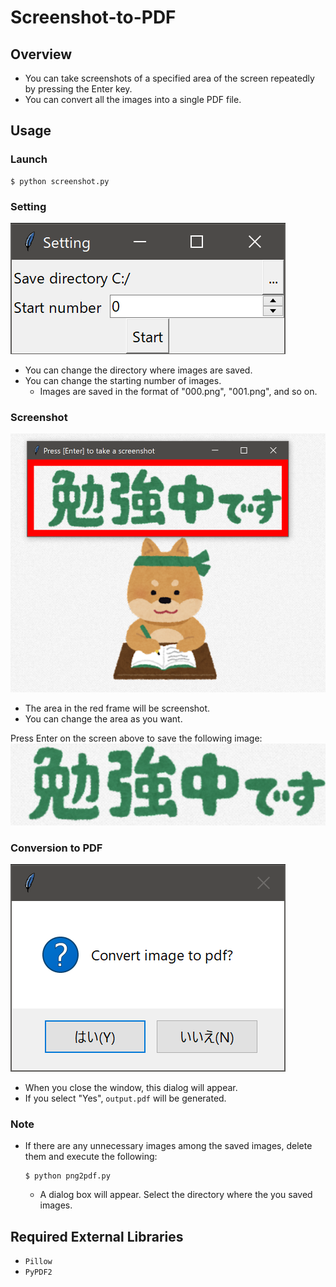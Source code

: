 # Screenshot-to-PDF
## Overview
- You can take screenshots of a specified area of the screen repeatedly by pressing the Enter key.
- You can convert all the images into a single PDF file.

## Usage
### Launch
```console
$ python screenshot.py
```

### Setting
![setting](assets/setting.png)
- You can change the directory where images are saved.
- You can change the starting number of images.
    - Images are saved in the format of "000.png", "001.png", and so on.

### Screenshot
![screenshot](assets/screenshot.png)
- The area in the red frame will be screenshot.
- You can change the area as you want.

Press Enter on the screen above to save the following image:
![result](assets/result.png)

### Conversion to PDF
![convert_pdf](assets/convert_pdf.png)
- When you close the window, this dialog will appear.
- If you select "Yes", `output.pdf` will be generated.

### Note
- If there are any unnecessary images among the saved images, delete them and execute the following:
    ```console
    $ python png2pdf.py
    ```
    - A dialog box will appear. Select the directory where the you saved images.
    

## Required External Libraries
- `Pillow`
- `PyPDF2`
